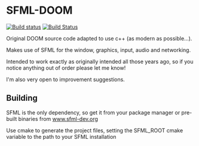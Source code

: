 # SFML-DOOM
[![Build status](https://img.shields.io/appveyor/ci/jonnyptn/sfml-doom.svg?label=windows)](https://ci.appveyor.com/project/JonnyPtn/sfml-doom)
[![Build Status](https://img.shields.io/travis/JonnyPtn/SFML-DOOM.svg?label=linux+and+macOS)](https://travis-ci.org/JonnyPtn/SFML-DOOM)

Original DOOM source code adapted to use c++ (as modern as possible...).

Makes use of SFML for the window, graphics, input, audio and networking.

Intended to work exactly as originally intended all those years ago, so if you notice anything out of order please let me know!

I'm also very open to improvement suggestions.

## Building

SFML is the only dependency, so get it from your package manager or pre-built binaries from www.sfml-dev.org

Use cmake to generate the project files, setting the SFML_ROOT cmake variable to the path to your SFML installation
